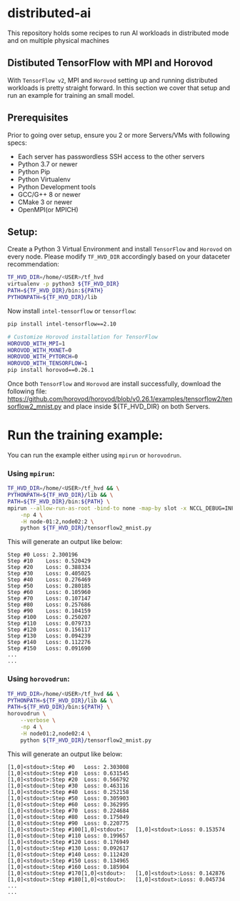 # distributed-ai
This repository holds some recipes to run AI workloads in distributed mode and on multiple physical machines

## Distibuted TensorFlow with MPI and Horovod
With `TensorFlow v2`, MPI and `Horovod` setting up and running distributed workloads is pretty straight forward.
In this section we cover that setup and run an example for training an small model.

## Prerequisites
Prior to going over setup, ensure you 2 or more Servers/VMs with following specs:
- Each server has passwordless SSH access to the other servers
- Python 3.7 or newer
- Python Pip
- Python Virtualenv
- Python Development tools
- GCC/G++ 8 or newer
- CMake 3 or newer
- OpenMPI(or MPICH)

## Setup:
Create a Python 3 Virtual Environment and install `TensorFlow` and `Horovod` on every node.
Please modify `TF_HVD_DIR` accordingly based on your dataceter recommendation:

```bash
TF_HVD_DIR=/home/<USER>/tf_hvd
virtualenv -p python3 ${TF_HVD_DIR}
PATH=${TF_HVD_DIR}/bin:${PATH}
PYTHONPATH=${TF_HVD_DIR}/lib
```

Now install `intel-tensorflow` or `tensorflow`:

```bash
pip install intel-tensorflow==2.10

# Customize Horovod installation for TensorFlow
HOROVOD_WITH_MPI=1
HOROVOD_WITH_MXNET=0
HOROVOD_WITH_PYTORCH=0
HOROVOD_WITH_TENSORFLOW=1
pip install horovod==0.26.1
```

Once both `TensorFlow` and `Horovod` are install successfully, download the following file:
https://github.com/horovod/horovod/blob/v0.26.1/examples/tensorflow2/tensorflow2_mnist.py
and place inside ${TF_HVD_DIR} on both Servers.

# Run the training example:
You can run the example either using `mpirun` or `horovodrun`.

### Using `mpirun`:
```bash
TF_HVD_DIR=/home/<USER>/tf_hvd && \
PYTHONPATH=${TF_HVD_DIR}/lib && \
PATH=${TF_HVD_DIR}/bin:${PATH} \
mpirun --allow-run-as-root -bind-to none -map-by slot -x NCCL_DEBUG=INFO -x PATH -x NCCL_SOCKET_IFNAME=^lo,docker0 -mca pml ob1 -mca btl ^openib -mca btl_tcp_if_exclude lo,docker0 \
    -np 4 \
    -H node-01:2,node02:2 \
    python ${TF_HVD_DIR}/tensorflow2_mnist.py
```

This will generate an output like below:
```
Step #0	Loss: 2.300196
Step #10	Loss: 0.520429
Step #20	Loss: 0.388334
Step #30	Loss: 0.405025
Step #40	Loss: 0.276469
Step #50	Loss: 0.280185
Step #60	Loss: 0.105960
Step #70	Loss: 0.107147
Step #80	Loss: 0.257686
Step #90	Loss: 0.104159
Step #100	Loss: 0.250207
Step #110	Loss: 0.079733
Step #120	Loss: 0.156117
Step #130	Loss: 0.094239
Step #140	Loss: 0.112276
Step #150	Loss: 0.091690
...
...
```

### Using `horovodrun`:
```bash
TF_HVD_DIR=/home/<USER>/tf_hvd && \
PYTHONPATH=${TF_HVD_DIR}/lib && \
PATH=${TF_HVD_DIR}/bin:${PATH} \
horovodrun \
    --verbose \
    -np 4 \
    -H node01:2,node02:4 \
    python ${TF_HVD_DIR}/tensorflow2_mnist.py
```

This will generate an output like below:
```
[1,0]<stdout>:Step #0	Loss: 2.303008
[1,0]<stdout>:Step #10	Loss: 0.631545
[1,0]<stdout>:Step #20	Loss: 0.566792
[1,0]<stdout>:Step #30	Loss: 0.463116
[1,0]<stdout>:Step #40	Loss: 0.252158
[1,0]<stdout>:Step #50	Loss: 0.305903
[1,0]<stdout>:Step #60	Loss: 0.362995
[1,0]<stdout>:Step #70	Loss: 0.224684
[1,0]<stdout>:Step #80	Loss: 0.175049
[1,0]<stdout>:Step #90	Loss: 0.220775
[1,0]<stdout>:Step #100[1,0]<stdout>:	[1,0]<stdout>:Loss: 0.153574
[1,0]<stdout>:Step #110	Loss: 0.199657
[1,0]<stdout>:Step #120	Loss: 0.176949
[1,0]<stdout>:Step #130	Loss: 0.092617
[1,0]<stdout>:Step #140	Loss: 0.112420
[1,0]<stdout>:Step #150	Loss: 0.134965
[1,0]<stdout>:Step #160	Loss: 0.185904
[1,0]<stdout>:Step #170[1,0]<stdout>:	[1,0]<stdout>:Loss: 0.142876
[1,0]<stdout>:Step #180[1,0]<stdout>:	[1,0]<stdout>:Loss: 0.045734
...
...
```
